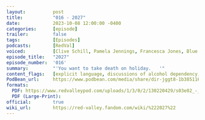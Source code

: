 ```yaml
---
layout:          post
title:           "016 - 2027"
date:            2023-10-08 12:00:00 -0400
categories:      [episode]
trailer:         false
tags:            [Episodes]
podcasts:        [RedVal]
voiced:          [Clive Schill, Pamela Jennings, Francesca Jones, Blue Sky]
episode_title:   "2027"
episode_number:  '016'
summary:         "'You want to take death on holiday.	'"
content_flags:   [explicit language, discussions of alcohol dependency, depictions of alcohol/drug consumption]
PodBean_url:     https://www.podbean.com/media/share/dir-jggt8-1b385116
formats: 
  PDF: https://www.redvalleypod.com/uploads/1/3/0/2/130220429/s03e02_-_transcript.pdf
  PDF (Large-Print): 
official:        true
wiki_url:        https://red-valley.fandom.com/wiki/%222027%22
---
```


